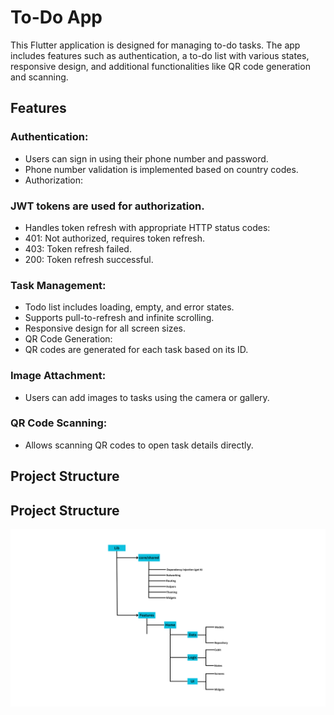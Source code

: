 # To-Do App

This Flutter application is designed for managing to-do tasks. The app includes features such as authentication, a to-do list with various states, responsive design, and additional functionalities like QR code generation and scanning.

## Features
### Authentication:

- Users can sign in using their phone number and password.
- Phone number validation is implemented based on country codes.
- Authorization:

### JWT tokens are used for authorization.
- Handles token refresh with appropriate HTTP status codes:
- 401: Not authorized, requires token refresh.
- 403: Token refresh failed.
- 200: Token refresh successful.
  
### Task Management:
- Todo list includes loading, empty, and error states.
- Supports pull-to-refresh and infinite scrolling.
- Responsive design for all screen sizes.
- QR Code Generation:
- QR codes are generated for each task based on its ID.

### Image Attachment:
- Users can add images to tasks using the camera or gallery.

### QR Code Scanning:
- Allows scanning QR codes to open task details directly.

## Project Structure



## Project Structure

![Project structure](screenshots/system_design.png)

